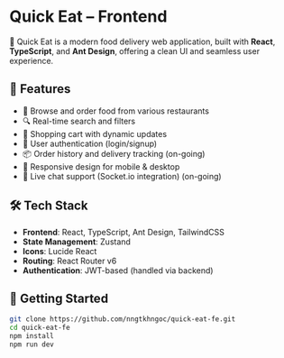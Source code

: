 # Quick Eat – Frontend

🍱 Quick Eat is a modern food delivery web application, built with **React**, **TypeScript**, and **Ant Design**, offering a clean UI and seamless user experience.

## 🌟 Features

- 🍔 Browse and order food from various restaurants
- 🔍 Real-time search and filters
- 🛒 Shopping cart with dynamic updates
- 🔐 User authentication (login/signup)
- 📦 Order history and delivery tracking (on-going)
- 📱 Responsive design for mobile & desktop
- 💬 Live chat support (Socket.io integration) (on-going)

## 🛠️ Tech Stack

- **Frontend**: React, TypeScript, Ant Design, TailwindCSS
- **State Management**: Zustand
- **Icons**: Lucide React
- **Routing**: React Router v6
- **Authentication**: JWT-based (handled via backend)

## 🚀 Getting Started

```bash
git clone https://github.com/nngtkhngoc/quick-eat-fe.git
cd quick-eat-fe
npm install
npm run dev
